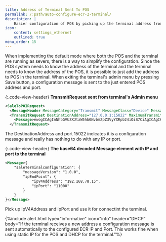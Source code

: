 ```yaml
---
title: Address of Terminal Sent To POS
permalink: /:path/auto-configure-ecr-2-terminal/
description: |
    Easier configuration of POS by picking up the terminal address from the configuration message sent from the terminal when pressing **Save** in terminal's admin menu.
icon:
    content: settings_ethernet
    outlined: true
menu_order: 15
---
```

When implementing the default mode where both the POS and the terminal are running as severs, there is a way to simplify the configuration. Since the POS system needs to know the address of the terminal and the terminal needs to know the address of the POS, it is possible to just add the address to POS in the terminal. When exiting the terminal's admin menu by pressing Save button, a configuration message is sent to the just entered POS address and port.

{:.code-view-header}
**TransmitRequest sent from terminal's Admin menu**

```xml
<SaleToPOIRequest>
  <MessageHeader MessageCategory="Transmit" MessageClass="Device" MessageType="Request" POIID="A-POIID" SaleID="" />
  <TransmitRequest DestinationAddress="127.0.0.1:15022" MaximumTransmitTime="30">
    <Message>ewogICAgInNhbGVUZXJtaW5hbGNvbmZpZ3VyYXRpb24iOiB7CiAgICAgICAgIm1lc3NhZ2VWZXJzaW9uIjogIjEuMC4wIiwKICAgICAgICAiaXBFbmRQb2ludCI6IHsKICAgICAgICAgICAgImlwVjRBZGRyZXNzIjogIjE5Mi4xNjguNzguMTUiLAogICAgICAgICAgICAiaXBQb3J0IjogIjExMDAwIgogICAgICAgIH0KICAgIH0KfQ==</Message>
  </TransmitRequest>
```

The DestinationAddress and port 15022 indicates it is a configuration message and really has nothing to do with any IP or port.

{:.code-view-header}
**The base64 decoded Message element with IP and port to the terminal**

```xml
<Message>{
    "saleTerminalconfiguration": {
        "messageVersion": "1.0.0",
        "ipEndPoint": {
            "ipV4Address": "192.168.78.15",
            "ipPort": "11000"
        }
    }
}</Message>
```

Pick up ipV4Address and ipPort and use it for connectint the terminal.

{%include alert.html type="informative" icon="info" header="DHCP"
body="If the terminal receives a new address a configuration message is sent automatically
to the configured ECR IP and Port. This works fine when using static IP for the POS and DHCP for the terminal."%}
